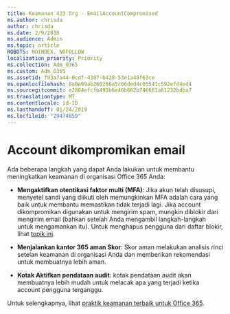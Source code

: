 ```yaml
---
title: Keamanan 423 Org - EmailAccountCompromised
ms.author: chrisda
author: chrisda
ms.date: 2/9/2018
ms.audience: Admin
ms.topic: article
ROBOTS: NOINDEX, NOFOLLOW
localization_priority: Priority
ms.collection: Adm_O365
ms.custom: Adm_O365
ms.assetid: f93a7a44-0cdf-4387-b428-53e1a48f63ce
ms.openlocfilehash: 8a0e99ab260266e5c66ded4c05541c592efd4ed4
ms.sourcegitcommit: e2864efcfb493b6e46b662b746661a61232bdba7
ms.translationtype: MT
ms.contentlocale: id-ID
ms.lasthandoff: 01/24/2019
ms.locfileid: "29474859"
---
```

# <a name="compromised-email-accounts"></a>Account dikompromikan email

Ada beberapa langkah yang dapat Anda lakukan untuk membantu meningkatkan keamanan di organisasi Office 365 Anda:
  
- **Mengaktifkan otentikasi faktor multi (MFA)**: Jika akun telah disusupi, menyetel sandi yang diikuti oleh memungkinkan MFA adalah cara yang baik untuk membantu memastikan tidak terjadi lagi. Jika account dikompromikan digunakan untuk mengirim spam, mungkin diblokir dari mengirim email (bahkan setelah Anda mengambil langkah-langkah untuk mengamankan itu). Untuk menghapus pengguna dari daftar blokir, lihat [topik ini](https://technet.microsoft.com/library/ms.exch.eac.actioncenter.aspx).
    
- **Menjalankan kantor 365 aman Skor**: Skor aman melakukan analisis rinci setelan keamanan di organisasi Anda dan memberikan rekomendasi untuk membuatnya lebih aman.
    
- **Kotak Aktifkan pendataan audit**: kotak pendataan audit akan membuatnya lebih mudah untuk melacak apa yang terjadi ketika account pengguna terganggu.
    
Untuk selengkapnya, lihat [praktik keamanan terbaik untuk Office 365](https://support.office.com/article/9295e396-e53d-49b9-ae9b-0b5828cdedc3.aspx).
  

